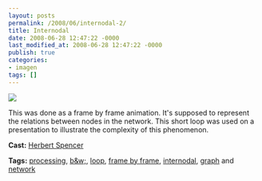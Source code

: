 ```yaml
---
layout: posts
permalink: /2008/06/internodal-2/
title: Internodal
date: 2008-06-28 12:47:22 -0000
last_modified_at: 2008-06-28 12:47:22 -0000
publish: true
categories:
- imagen
tags: []
---
```

[![](http://i.vimeocdn.com/video/57305910_200x150.jpg)](http://vimeo.com/1246974)

This was done as a frame by frame animation. It's supposed to represent the relations between nodes in the network. This short loop was used on a presentation to illustrate the complexity of this phenomenon.

**Cast:** [Herbert Spencer](http://vimeo.com/hspencer)

**Tags:** [processing](http://vimeo.com/tag:processing), [b&w;](http://vimeo.com/tag:b%26amp%3Bw), [loop](http://vimeo.com/tag:loop), [frame by frame](http://vimeo.com/tag:frame+by+frame), [internodal](http://vimeo.com/tag:internodal), [graph](http://vimeo.com/tag:graph) and [network](http://vimeo.com/tag:network)
